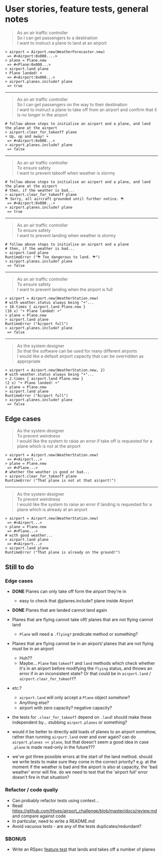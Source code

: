 # User stories, feature tests, general notes

> As an air traffic controller  
> So I can get passengers to a destination  
> I want to instruct a plane to land at an airport 

```
> airport = Airport.new(WeatherForecaster.new)
 => #<Airport:0x000....>
> plane = Plane.new
 => #<Plane:0x000...>
> airport.land plane
☀️ Plane landed! ☀️
 => #<Airport:0x000...>
> airport.planes.include? plane
 => true
```

---

> As an air traffic controller  
> So I can get passengers on the way to their destination  
> I want to instruct a plane to take off from an airport and confirm that it is no longer in the airport

```
# follow above steps to initialise an airport and a plane, and land the plane at the airport
> airport.clear_for_takeoff plane
☀️ Up, up and away! ☀️
 => #<Airport:0x000...>
> airport.planes.include? plane
 => false
```

---

> As an air traffic controller  
> To ensure safety  
> I want to prevent takeoff when weather is stormy  

```
# follow above steps to initialise an airport and a plane, and land the plane at the airport
# then, if the weather is bad...
> airport.clear_for_takeoff plane
⛈ Sorry, all aircraft grounded until further notice. ⛈
 => #<Airport:0x000...>
> airport.planes.include? plane
 => true
```

---

> As an air traffic controller  
> To ensure safety  
> I want to prevent landing when weather is stormy  

```
# follow above steps to initialise an airport and a plane
# then, if the weather is bad...
> airport.land plane
RuntimeError ("⛈ Too dangerous to land. ⛈")
> airport.planes.include? plane
 => false
```

---

> As an air traffic controller  
> To ensure safety  
> I want to prevent landing when the airport is full  

```
> airport = Airport.new(WeatherStation.new)
# with weather.status always being "☀️"...
> 10.times { airport.land Plane.new }
(10 x) "☀️ Plane landed! ☀️"
> plane = Plane.new
> airport.land plane
RuntimeError ("Airport full")
> airport.planes.include? plane
 => false
```

___

> As the system designer  
> So that the software can be used for many different airports  
> I would like a default airport capacity that can be overridden as appropriate  

```
> airport = Airport.new(WeatherStation.new, 2)
# with weather.status always being "☀️"...
> 2.times { airport.land Plane.new }
(2 x) "☀️ Plane landed! ☀️"
> plane = Plane.new
> airport.land plane
RuntimeError ("Airport full")
> airport.planes.include? plane
 => false
```

## Edge cases

> As the system designer  
> To prevent weirdness  
> I would like the system to raise an error if take off is requested for a plane which is not at the airport

```
> airport = Airport.new(WeatherStation.new)
 => #<Airport...>
> plane = Plane.new
 => #<Plane...>
# whether the weather is good or bad...
> airport.clear_for_takeoff plane
RuntimeError ("That plane is not at that airport!")
```

---

> As the system designer  
> To prevent weirdness  
> I would like the system to raise an error if landing is requested for a plane which is already at an airport

```
> airport = Airport.new(WeatherStation.new)
 => #<Airport...>
> plane = Plane.new
 => #<Plane...>
# with good weather...
> airport.land plane
 => #<Airport...>
> airport.land plane
RuntimeError ("That plane is already on the ground!")
```

## Still to do

### Edge cases

- **DONE** Planes can only take off form the airport they're in
  - easy to check that @planes.include? plane inside Airport
- **DONE** Planes that are landed cannot land again
- Planes that are flying cannot take off/ planes that are not flying cannot land
  - `Plane` will need a `.flying?` predicate method or something?
- Planes that are flying cannot be in an airport/ planes that are not flying must be in an airport
  - Huh??
  - Maybe... `Plane` has `takeoff` and `land` methods which check whether it's in an airport before modifying the `flying` status, and throws an error if in an inconsistent state? Or that could be in `airport.land` / `airport.clear_for_takeoff`?
- etc.?
  - `airport.land` will only accept a `Plane` object somehow?
  - Anything else?
  - airport with zero capacity? negative capacity?

- the tests for `.clear_for_takeoff` depend on `.land`! should make these independent by... stubbing `airport.planes` or something?
- would it be better to directly add loads of planes to an airport somehow, rather than running `airport.land` over and over again? can do `airport.planes << plane`, but that doesn't seem a good idea in case `.plane` is made read-only in the future???
- we've got three possible errors at the start of the land method. should we write tests to make sure they come in the correct priority? e.g. at the moment if the weather is bad and the airport is also at capacity, the 'bad weather' error will fire. do we need to test that the 'airport full' error doesn't fire in that situation? 

### Refactor / code qualiy

- Can probably refactor tests using context...
- Read <https://github.com/Hives/airport_challenge/blob/master/docs/review.md> and compare against code
- In particular, need to write a README.md
- Avoid vacuous tests - are any of the tests duplicates/redundant?

### $BONUS

- Write an RSpec [feature test](https://relishapp.com/rspec/rspec-rails/docs/feature-specs/feature-spec) that lands and takes off a number of planes